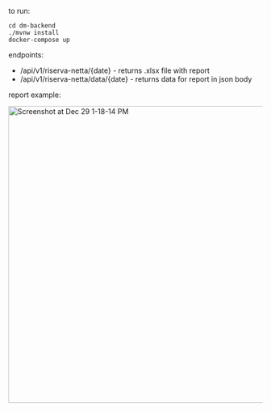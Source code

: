 to run:

    cd dm-backend
    ./mvnw install
    docker-compose up
    
  endpoints:
  

 - /api/v1/riserva-netta/{date} - returns .xlsx file with report
 - /api/v1/riserva-netta/data/{date} - returns data for report in json body

report example:

<img width="587" alt="Screenshot at Dec 29 1-18-14 PM" src="https://user-images.githubusercontent.com/74013112/209943836-a52c1386-e675-413c-a2c1-16bb9dfe8cd1.png">
